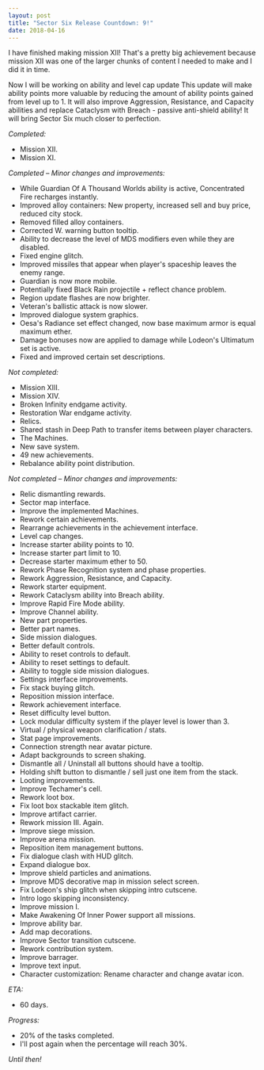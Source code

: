 ```yaml
---
layout: post
title: "Sector Six Release Countdown: 9!"
date: 2018-04-16
---
```


I have finished making mission XII!
That's a pretty big achievement because mission XII was one of the larger chunks of content I needed to make and I did it in time.

Now I will be working on ability and level cap update
This update will make ability points more valuable by reducing the amount of ability points gained from level up to 1.
It will also improve Aggression, Resistance, and Capacity abilities and replace Cataclysm with Breach - passive anti-shield ability!
It will bring Sector Six much closer to perfection.

*Completed:*

* Mission XII.
* Mission XI.

*Completed – Minor changes and improvements:*

* While Guardian Of A Thousand Worlds ability is active, Concentrated Fire recharges instantly.
* Improved alloy containers: New property, increased sell and buy price, reduced city stock.
* Removed filled alloy containers.
* Corrected W. warning button tooltip.
* Ability to decrease the level of MDS modifiers even while they are disabled.
* Fixed engine glitch.
* Improved missiles that appear when player's spaceship leaves the enemy range.
* Guardian is now more mobile.
* Potentially fixed Black Rain projectile + reflect chance problem.
* Region update flashes are now brighter.
* Veteran's ballistic attack is now slower.
* Improved dialogue system graphics.
* Oesa's Radiance set effect changed, now base maximum armor is equal maximum ether.
* Damage bonuses now are applied to damage while Lodeon's Ultimatum set is active.
* Fixed and improved certain set descriptions.

*Not completed:*

* Mission XIII.
* Mission XIV.
* Broken Infinity endgame activity.
* Restoration War endgame activity.
* Relics.
* Shared stash in Deep Path to transfer items between player characters.
* The Machines.
* New save system.
* 49 new achievements.
* Rebalance ability point distribution.

*Not completed – Minor changes and improvements:*

* Relic dismantling rewards.
* Sector map interface.
* Improve the implemented Machines.
* Rework certain achievements.
* Rearrange achievements in the achievement interface.
* Level cap changes.
* Increase starter ability points to 10.
* Increase starter part limit to 10.
* Decrease starter maximum ether to 50.
* Rework Phase Recognition system and phase properties.
* Rework Aggression, Resistance, and Capacity.
* Rework starter equipment.
* Rework Cataclysm ability into Breach ability.
* Improve Rapid Fire Mode ability.
* Improve Channel ability.
* New part properties.
* Better part names.
* Side mission dialogues.
* Better default controls.
* Ability to reset controls to default.
* Ability to reset settings to default.
* Ability to toggle side mission dialogues.
* Settings interface improvements.
* Fix stack buying glitch.
* Reposition mission interface.
* Rework achievement interface.
* Reset difficulty level button.
* Lock modular difficulty system if the player level is lower than 3.
* Virtual / physical weapon clarification / stats.
* Stat page improvements.
* Connection strength near avatar picture.
* Adapt backgrounds to screen shaking.
* Dismantle all / Uninstall all buttons should have a tooltip.
* Holding shift button to dismantle / sell just one item from the stack.
* Looting improvements.
* Improve Techamer's cell.
* Rework loot box.
* Fix loot box stackable item glitch.
* Improve artifact carrier.
* Rework mission III. Again.
* Improve siege mission.
* Improve arena mission.
* Reposition item management buttons.
* Fix dialogue clash with HUD glitch.
* Expand dialogue box.
* Improve shield particles and animations.
* Improve MDS decorative map in mission select screen.
* Fix Lodeon's ship glitch when skipping intro cutscene.
* Intro logo skipping inconsistency.
* Improve mission I.
* Make Awakening Of Inner Power support all missions.
* Improve ability bar.
* Add map decorations.
* Improve Sector transition cutscene.
* Rework contribution system.
* Improve barrager.
* Improve text input.
* Character customization: Rename character and change avatar icon.

*ETA:*

* 60 days.

*Progress:*

* 20% of the tasks completed.
* I'll post again when the percentage will reach 30%.

*Until then!*
